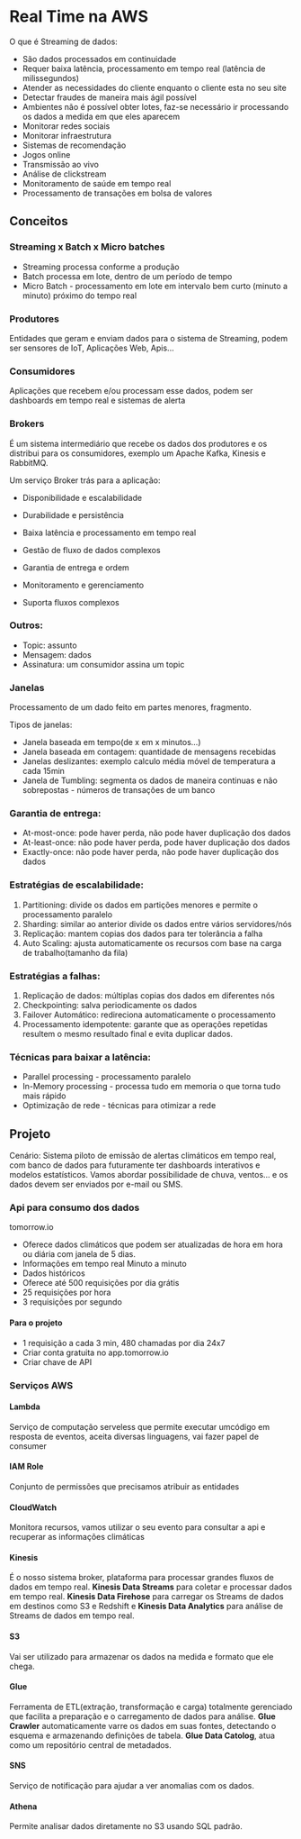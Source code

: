 # Real Time na AWS

O que é Streaming de dados:

- São dados processados em continuidade
- Requer baixa latência, processamento em tempo real (latência de milissegundos)
- Atender as necessidades do cliente enquanto o cliente esta no seu site
- Detectar fraudes de maneira mais ágil possível
- Ambientes não é possível obter lotes, faz-se necessário ir processando os dados a medida em que eles aparecem
- Monitorar redes sociais
- Monitorar infraestrutura
- Sistemas de recomendação
- Jogos online 
- Transmissão ao vivo
- Análise de clickstream
- Monitoramento de saúde em tempo real
- Processamento de transações em bolsa de valores

## Conceitos

### Streaming x Batch x Micro batches

- Streaming processa conforme a produção
- Batch processa em lote, dentro de um período de tempo
- Micro Batch - processamento em lote em intervalo bem curto (minuto a minuto) próximo do tempo real

### Produtores

Entidades que geram e enviam dados para o sistema de Streaming, podem ser sensores de IoT, Aplicações Web, Apis...

### Consumidores

Aplicações que recebem e/ou processam esse dados, podem ser dashboards em tempo real e sistemas de alerta

### Brokers

É um sistema intermediário que recebe os dados dos produtores e os distribui para os consumidores, exemplo um Apache Kafka, Kinesis e RabbitMQ.

Um serviço Broker trás para a aplicação:

- Disponibilidade e escalabilidade

- Durabilidade e persistência

- Baixa latência e processamento em tempo real

- Gestão de fluxo de dados complexos

- Garantia de entrega e ordem

- Monitoramento e gerenciamento

- Suporta fluxos complexos

  

### Outros:

- Topic: assunto
- Mensagem: dados
- Assinatura: um consumidor assina um topic

### Janelas

Processamento de um dado feito em partes menores, fragmento.

Tipos de janelas:

- Janela baseada em tempo(de x em x minutos...)
- Janela baseada em contagem: quantidade de mensagens recebidas
- Janelas deslizantes: exemplo calculo média móvel de temperatura a cada 15min
- Janela de Tumbling: segmenta os dados de maneira continuas e não sobrepostas - números de transações de um banco

### Garantia de entrega:

- At-most-once: pode haver perda, não pode haver duplicação dos dados
- At-least-once: não pode haver perda, pode haver duplicação dos dados
- Exactly-once: não pode haver perda, não pode haver duplicação dos dados

### Estratégias de escalabilidade:

1. Partitioning: divide os dados em partições menores e permite o processamento paralelo
2. Sharding: similar ao anterior divide os dados entre vários servidores/nós
3. Replicação: mantem copias dos dados para ter tolerância a falha
4. Auto Scaling: ajusta automaticamente os recursos com base na carga de trabalho(tamanho da fila)

### Estratégias a falhas:

1. Replicação de dados: múltiplas copias dos dados em diferentes nós
2. Checkpointing: salva periodicamente os dados
3. Failover Automático: redireciona automaticamente o processamento 
4. Processamento idempotente: garante que as operações repetidas resultem o mesmo resultado final e evita duplicar dados.

### Técnicas para baixar a latência:

- Parallel processing - processamento paralelo 
- In-Memory processing - processa tudo em memoria o que torna tudo mais rápido
- Optimização de rede - técnicas para otimizar a rede

## Projeto

Cenário: Sistema piloto de emissão de alertas climáticos em tempo real, com banco de dados para futuramente ter dashboards interativos e modelos estatísticos. Vamos abordar possibilidade de chuva, ventos... e os dados devem ser enviados por e-mail ou SMS.

### Api para consumo dos dados

tomorrow.io

- Oferece dados climáticos que podem ser atualizadas de hora em hora ou  diária com janela de 5 dias.
- Informações em tempo real Minuto a minuto
- Dados históricos
- Oferece até 500 requisições por dia grátis
- 25 requisições por hora
- 3 requisições por segundo

#### Para o projeto

- 1 requisição a cada 3 min, 480 chamadas por dia 24x7
- Criar conta gratuita no app.tomorrow.io
- Criar chave de API

### Serviços AWS

#### Lambda

Serviço de computação serveless que permite executar umcódigo em resposta de eventos, aceita diversas linguagens, vai fazer papel de consumer

#### IAM Role

Conjunto de permissões que precisamos atribuir as entidades

#### CloudWatch

Monitora recursos, vamos utilizar o seu evento para consultar a api e recuperar as informações climáticas

#### Kinesis

É o nosso sistema broker, plataforma para processar grandes fluxos de dados em tempo real. **Kinesis Data Streams** para coletar e processar dados em tempo real. **Kinesis Data Firehose** para carregar os Streams de dados em destinos como S3 e Redshift e **Kinesis Data Analytics** para análise de Streams de dados em tempo real.

#### S3 

Vai ser utilizado para armazenar os dados na medida e formato que ele chega.

#### Glue

Ferramenta de ETL(extração, transformação e carga) totalmente gerenciado que facilita a preparação e o carregamento de dados para análise. **Glue Crawler** automaticamente varre os dados em suas fontes, detectando o esquema e armazenando definições de tabela. **Glue Data Catolog**, atua como um repositório central de metadados.

#### SNS

Serviço de notificação para ajudar a ver anomalias com os dados.

#### Athena

Permite analisar dados diretamente no S3 usando SQL padrão.